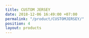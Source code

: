 ```yaml
---
title: CUSTOM JERSEY
date: 2018-12-06 16:49:00 +07:00
permalink: "/product/CUSTOMJERSEY/"
position: 4
layout: products
---
```


